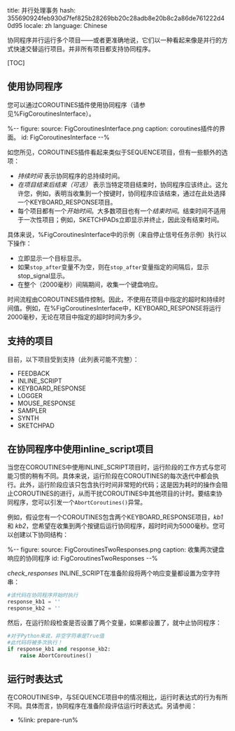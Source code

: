 title: 并行处理事务
hash: 355690924feb930d7fef825b28269bb20c28adb8e20b8c2a86de761222d40d95
locale: zh
language: Chinese

协同程序并行运行多个项目——或者更准确地说，它们以一种看起来像是并行的方式快速交替运行项目。并非所有项目都支持协同程序。

[TOC]

## 使用协同程序

您可以通过COROUTINES插件使用协同程序（请参见%FigCoroutinesInterface）。

%--
figure:
 source: FigCoroutinesInterface.png
 caption: coroutines插件的界面。
 id: FigCoroutinesInterface
--%

如您所见，COROUTINES插件看起来类似于SEQUENCE项目，但有一些额外的选项：

- *持续时间* 表示协同程序的总持续时间。
- *在项目结束后结束（可选）* 表示当特定项目结束时，协同程序应该终止。这允许您，例如，表明当收集到一个按键时，协同程序应该结束，通过在此处选择一个KEYBOARD_RESPONSE项目。
- 每个项目都有一个*开始时间*。大多数项目也有一个*结束时间*。结束时间不适用于一次性项目；例如，SKETCHPADs立即显示并终止，因此没有结束时间。

具体来说，%FigCoroutinesInterface中的示例（来自停止信号任务示例）执行以下操作：

- 立即显示一个目标显示。
- 如果`stop_after`变量不为空，则在`stop_after`变量指定的间隔后，显示stop_signal显示。
- 在整个（2000毫秒）间隔期间，收集一个键盘响应。

时间流程由COROUTINES插件控制。因此，不使用在项目中指定的超时和持续时间值。例如，在%FigCoroutinesInterface中，KEYBOARD_RESPONSE将运行2000毫秒，无论在项目中指定的超时时间为多少。


## 支持的项目

目前，以下项目受到支持（此列表可能不完整）：

- FEEDBACK
- INLINE_SCRIPT
- KEYBOARD_RESPONSE
- LOGGER
- MOUSE_RESPONSE
- SAMPLER
- SYNTH
- SKETCHPAD

## 在协同程序中使用inline_script项目

当您在COROUTINES中使用INLINE_SCRIPT项目时，运行阶段的工作方式与您可能习惯的稍有不同。具体来说，运行阶段在COROUTINES的每次迭代中都会执行。此外，运行阶段应该只包含执行时间非常短的代码；这是因为耗时的操作会阻止COROUTINES的进行，从而干扰COROUTINES中其他项目的计时。要结束协同程序，您可以引发一个`AbortCoroutines()`异常。

例如，假设您有一个COROUTINES包含两个KEYBOARD_RESPONSE项目，*kb1* 和 *kb2*，您希望在收集到两个按键后运行协同程序，超时时间为5000毫秒。您可以创建以下协同结构：

%--
figure:
 source: FigCoroutinesTwoResponses.png
 caption: 收集两次键盘响应的协同程序
 id: FigCoroutinesTwoResponses
--%

*check_responses* INLINE_SCRIPT在准备阶段将两个响应变量都设置为空字符串：

```python
#该代码在协同程序开始时执行
response_kb1 = ''
response_kb2 = ''
```

然后，在运行阶段检查是否设置了两个变量，如果都设置了，就中止协同程序：

```python
#对于Python来说，非空字符串是True值
#此代码将被多次执行！
if response_kb1 and response_kb2:
    raise AbortCoroutines()
```

## 运行时表达式

在COROUTINES中，与SEQUENCE项目中的情况相比，运行时表达式的行为有所不同。具体而言，协同程序在准备阶段评估运行时表达式。另请参阅：

- %link: prepare-run%